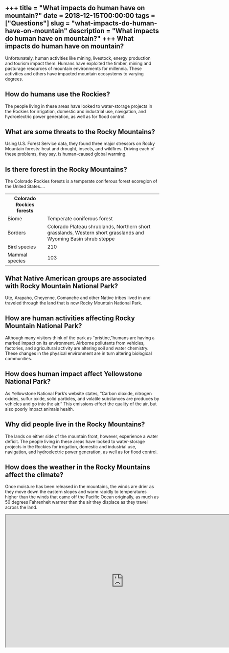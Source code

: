 +++
title = "What impacts do human have on mountain?"
date = 2018-12-15T00:00:00
tags = ["Questions"]
slug = "what-impacts-do-human-have-on-mountain"
description = "What impacts do human have on mountain?"
+++
What impacts do human have on mountain?
---------------------------------------

Unfortunately, human activities like mining, livestock, energy production and tourism impact them. Humans have exploited the timber, mining and pasturage resources of mountain environments for millennia. These activities and others have impacted mountain ecosystems to varying degrees.

How do humans use the Rockies?
------------------------------

The people living in these areas have looked to water-storage projects in the Rockies for irrigation, domestic and industrial use, navigation, and hydroelectric power generation, as well as for flood control.

What are some threats to the Rocky Mountains?
---------------------------------------------

Using U.S. Forest Service data, they found three major stressors on Rocky Mountain forests: heat and drought, insects, and wildfires. Driving each of these problems, they say, is human-caused global warming.

Is there forest in the Rocky Mountains?
---------------------------------------

The Colorado Rockies forests is a temperate coniferous forest ecoregion of the United States….

<table><tr><th>Colorado Rockies forests</th></tr><tr><td>Biome</td><td>Temperate coniferous forest</td></tr><tr><td>Borders</td><td>Colorado Plateau shrublands, Northern short grasslands, Western short grasslands and Wyoming Basin shrub steppe</td></tr><tr><td>Bird species</td><td>210</td></tr><tr><td>Mammal species</td><td>103</td></tr></table>

What Native American groups are associated with Rocky Mountain National Park?
-----------------------------------------------------------------------------

Ute, Arapaho, Cheyenne, Comanche and other Native tribes lived in and traveled through the land that is now Rocky Mountain National Park.

How are human activities affecting Rocky Mountain National Park?
----------------------------------------------------------------

Although many visitors think of the park as “pristine,”humans are having a marked impact on its environment. Airborne pollutants from vehicles, factories, and agricultural activity are altering soil and water chemistry. These changes in the physical environment are in turn altering biological communities.

How does human impact affect Yellowstone National Park?
-------------------------------------------------------

As Yellowstone National Park’s website states, “Carbon dioxide, nitrogen oxides, sulfur oxide, solid particles, and volatile substances are produces by vehicles and go into the air.” This emissions effect the quality of the air, but also poorly impact animals health.

Why did people live in the Rocky Mountains?
-------------------------------------------

The lands on either side of the mountain front, however, experience a water deficit. The people living in these areas have looked to water-storage projects in the Rockies for irrigation, domestic and industrial use, navigation, and hydroelectric power generation, as well as for flood control.

How does the weather in the Rocky Mountains affect the climate?
---------------------------------------------------------------

Once moisture has been released in the mountains, the winds are drier as they move down the eastern slopes and warm rapidly to temperatures higher than the winds that came off the Pacific Ocean originally, as much as 50 degrees Fahrenheit warmer than the air they displace as they travel across the land.

<iframe allow="accelerometer; autoplay; clipboard-write; encrypted-media; gyroscope; picture-in-picture" allowfullscreen="" class="__youtube_prefs__  epyt-is-override  no-lazyload" data-no-lazy="1" data-origheight="433" data-origwidth="770" data-skipgform_ajax_framebjll="" height="433" id="_ytid_12217" loading="lazy" src="https://www.youtube.com/embed/-zj0K5HmV5A?enablejsapi=1&autoplay=0&cc_load_policy=0&cc_lang_pref=&iv_load_policy=1&loop=0&modestbranding=0&rel=1&fs=1&playsinline=0&autohide=2&theme=dark&color=red&controls=1&" title="YouTube player" width="770"></iframe>